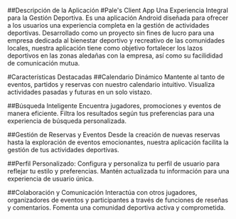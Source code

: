##Descripción de la Aplicación
#Pale's Client App 
Una Experiencia Integral para la Gestión Deportiva. Es una aplicación Android diseñada para ofrecer a los usuarios una experiencia completa en la gestión de actividades deportivas. Desarrollado como un proyecto sin fines de lucro para una empresa dedicada al bienestar deportivo y recreativo de las comunidades locales, nuestra aplicación tiene como objetivo fortalecer los lazos deportivos en las zonas aledañas con la empresa, así como su facilididad de comunicación mutua.

#Características Destacadas
##Calendario Dinámico 
Mantente al tanto de eventos, partidos y reservas con nuestro calendario intuitivo. Visualiza actividades pasadas y futuras en un solo vistazo.

##Búsqueda Inteligente 
Encuentra jugadores, promociones y eventos de manera eficiente. Filtra los resultados según tus preferencias para una experiencia de búsqueda personalizada.

##Gestión de Reservas y Eventos 
Desde la creación de nuevas reservas hasta la exploración de eventos emocionantes, nuestra aplicación facilita la gestión de tus actividades deportivas.

##Perfil Personalizado: Configura y personaliza tu perfil de usuario para reflejar tu estilo y preferencias. Mantén actualizada tu información para una experiencia de usuario única.

##Colaboración y Comunicación 
Interactúa con otros jugadores, organizadores de eventos y participantes a través de funciones de reseñas y comentarios. Fomenta una comunidad deportiva activa y comprometida.
